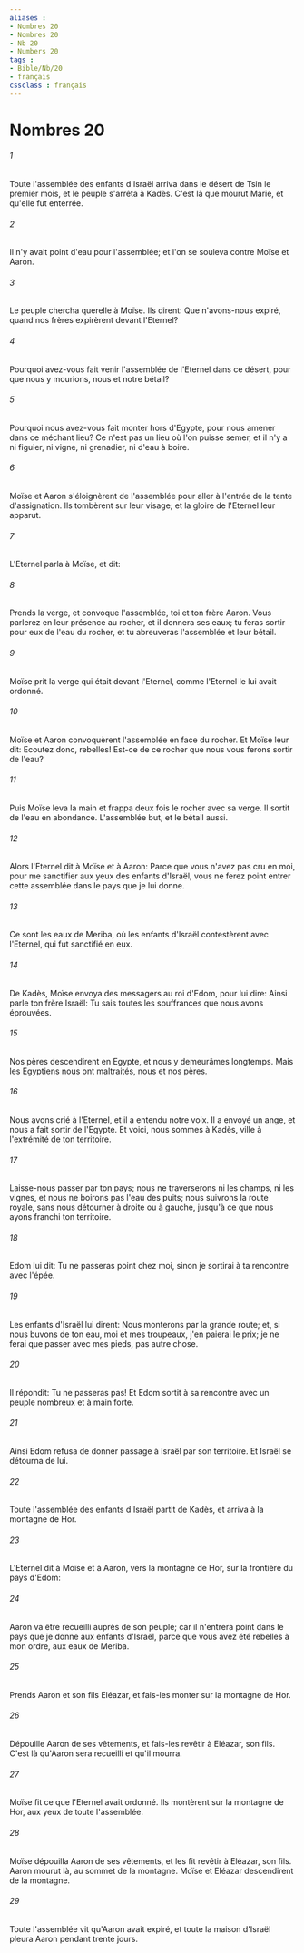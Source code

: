 ```yaml
---
aliases : 
- Nombres 20
- Nombres 20
- Nb 20
- Numbers 20
tags : 
- Bible/Nb/20
- français
cssclass : français
---
```


# Nombres 20

###### 1
Toute l'assemblée des enfants d'Israël arriva dans le désert de Tsin le premier mois, et le peuple s'arrêta à Kadès. C'est là que mourut Marie, et qu'elle fut enterrée.
###### 2
Il n'y avait point d'eau pour l'assemblée; et l'on se souleva contre Moïse et Aaron.
###### 3
Le peuple chercha querelle à Moïse. Ils dirent: Que n'avons-nous expiré, quand nos frères expirèrent devant l'Eternel?
###### 4
Pourquoi avez-vous fait venir l'assemblée de l'Eternel dans ce désert, pour que nous y mourions, nous et notre bétail?
###### 5
Pourquoi nous avez-vous fait monter hors d'Egypte, pour nous amener dans ce méchant lieu? Ce n'est pas un lieu où l'on puisse semer, et il n'y a ni figuier, ni vigne, ni grenadier, ni d'eau à boire.
###### 6
Moïse et Aaron s'éloignèrent de l'assemblée pour aller à l'entrée de la tente d'assignation. Ils tombèrent sur leur visage; et la gloire de l'Eternel leur apparut.
###### 7
L'Eternel parla à Moïse, et dit:
###### 8
Prends la verge, et convoque l'assemblée, toi et ton frère Aaron. Vous parlerez en leur présence au rocher, et il donnera ses eaux; tu feras sortir pour eux de l'eau du rocher, et tu abreuveras l'assemblée et leur bétail.
###### 9
Moïse prit la verge qui était devant l'Eternel, comme l'Eternel le lui avait ordonné.
###### 10
Moïse et Aaron convoquèrent l'assemblée en face du rocher. Et Moïse leur dit: Ecoutez donc, rebelles! Est-ce de ce rocher que nous vous ferons sortir de l'eau?
###### 11
Puis Moïse leva la main et frappa deux fois le rocher avec sa verge. Il sortit de l'eau en abondance. L'assemblée but, et le bétail aussi.
###### 12
Alors l'Eternel dit à Moïse et à Aaron: Parce que vous n'avez pas cru en moi, pour me sanctifier aux yeux des enfants d'Israël, vous ne ferez point entrer cette assemblée dans le pays que je lui donne.
###### 13
Ce sont les eaux de Meriba, où les enfants d'Israël contestèrent avec l'Eternel, qui fut sanctifié en eux.
###### 14
De Kadès, Moïse envoya des messagers au roi d'Edom, pour lui dire: Ainsi parle ton frère Israël: Tu sais toutes les souffrances que nous avons éprouvées.
###### 15
Nos pères descendirent en Egypte, et nous y demeurâmes longtemps. Mais les Egyptiens nous ont maltraités, nous et nos pères.
###### 16
Nous avons crié à l'Eternel, et il a entendu notre voix. Il a envoyé un ange, et nous a fait sortir de l'Egypte. Et voici, nous sommes à Kadès, ville à l'extrémité de ton territoire.
###### 17
Laisse-nous passer par ton pays; nous ne traverserons ni les champs, ni les vignes, et nous ne boirons pas l'eau des puits; nous suivrons la route royale, sans nous détourner à droite ou à gauche, jusqu'à ce que nous ayons franchi ton territoire.
###### 18
Edom lui dit: Tu ne passeras point chez moi, sinon je sortirai à ta rencontre avec l'épée.
###### 19
Les enfants d'Israël lui dirent: Nous monterons par la grande route; et, si nous buvons de ton eau, moi et mes troupeaux, j'en paierai le prix; je ne ferai que passer avec mes pieds, pas autre chose.
###### 20
Il répondit: Tu ne passeras pas! Et Edom sortit à sa rencontre avec un peuple nombreux et à main forte.
###### 21
Ainsi Edom refusa de donner passage à Israël par son territoire. Et Israël se détourna de lui.
###### 22
Toute l'assemblée des enfants d'Israël partit de Kadès, et arriva à la montagne de Hor.
###### 23
L'Eternel dit à Moïse et à Aaron, vers la montagne de Hor, sur la frontière du pays d'Edom:
###### 24
Aaron va être recueilli auprès de son peuple; car il n'entrera point dans le pays que je donne aux enfants d'Israël, parce que vous avez été rebelles à mon ordre, aux eaux de Meriba.
###### 25
Prends Aaron et son fils Eléazar, et fais-les monter sur la montagne de Hor.
###### 26
Dépouille Aaron de ses vêtements, et fais-les revêtir à Eléazar, son fils. C'est là qu'Aaron sera recueilli et qu'il mourra.
###### 27
Moïse fit ce que l'Eternel avait ordonné. Ils montèrent sur la montagne de Hor, aux yeux de toute l'assemblée.
###### 28
Moïse dépouilla Aaron de ses vêtements, et les fit revêtir à Eléazar, son fils. Aaron mourut là, au sommet de la montagne. Moïse et Eléazar descendirent de la montagne.
###### 29
Toute l'assemblée vit qu'Aaron avait expiré, et toute la maison d'Israël pleura Aaron pendant trente jours.
